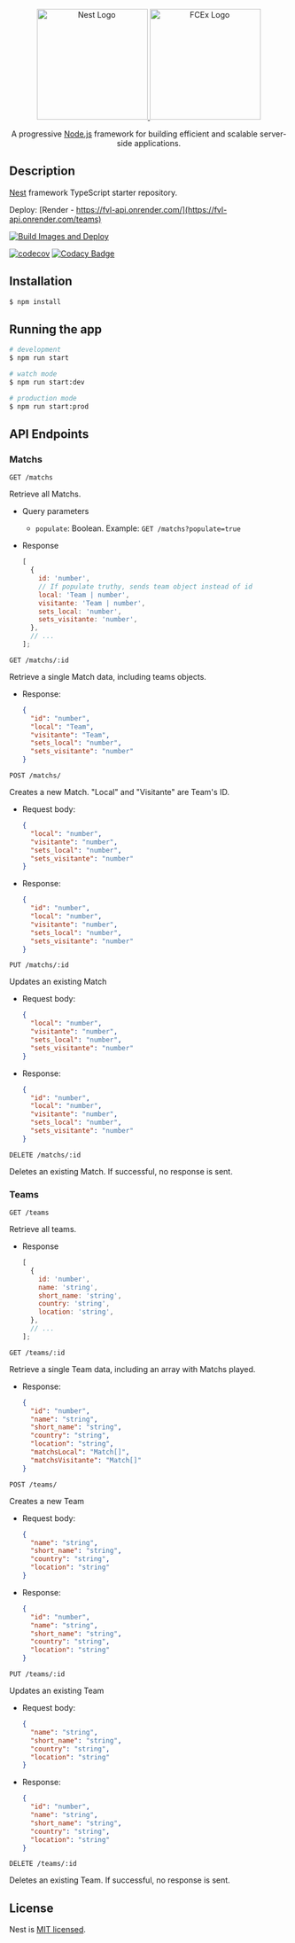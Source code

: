 <p align="center">
  <a href="http://nestjs.com/" target="blank">
    <img src="https://nestjs.com/img/logo-small.svg" width="200" alt="Nest Logo" />
  </a>
  <a href="https://exa.unicen.edu.ar" target="blank">
    <img src="https://exa.unicen.edu.ar/wp-content/uploads/2021/03/u249.png" width="200" alt="FCEx Logo" />
  </a>
</p>

  <p align="center">A progressive <a href="http://nodejs.org" target="_blank">Node.js</a> framework for building efficient and scalable server-side applications.</p>
    <p align="center">

## Description

[Nest](https://github.com/nestjs/nest) framework TypeScript starter repository.

Deploy: [Render - https://fvl-api.onrender.com/](https://fvl-api.onrender.com/teams)

[![Build Images and Deploy](https://github.com/lichodev/fvl-api/actions/workflows/new-release.yml/badge.svg)](https://github.com/lichodev/fvl-api/actions/workflows/new-release.yml) 

[![codecov](https://codecov.io/gh/lichodev/fvl-api/graph/badge.svg?token=NWOMDQ8SX9)](https://codecov.io/gh/lichodev/fvl-api) [![Codacy Badge](https://app.codacy.com/project/badge/Grade/c6c6f4fe069d434babee763f903f3603)](https://app.codacy.com/gh/lichodev/fvl-api/dashboard?utm_source=gh&utm_medium=referral&utm_content=&utm_campaign=Badge_grade)
## Installation

```bash
$ npm install
```

## Running the app

```bash
# development
$ npm run start

# watch mode
$ npm run start:dev

# production mode
$ npm run start:prod
```

## API Endpoints

### Matchs

`GET /matchs`

Retrieve all Matchs.

- Query parameters
  - `populate`: Boolean. Example: `GET /matchs?populate=true`
- Response

  ```js
  [
    {
      id: 'number',
      // If populate truthy, sends team object instead of id
      local: 'Team | number',
      visitante: 'Team | number',
      sets_local: 'number',
      sets_visitante: 'number',
    },
    // ...
  ];
  ```

`GET /matchs/:id`

Retrieve a single Match data, including teams objects.

- Response:

  ```json
  {
    "id": "number",
    "local": "Team",
    "visitante": "Team",
    "sets_local": "number",
    "sets_visitante": "number"
  }
  ```

`POST /matchs/`

Creates a new Match. "Local" and "Visitante" are Team's ID.

- Request body:

  ```json
  {
    "local": "number",
    "visitante": "number",
    "sets_local": "number",
    "sets_visitante": "number"
  }
  ```

- Response:

  ```json
  {
    "id": "number",
    "local": "number",
    "visitante": "number",
    "sets_local": "number",
    "sets_visitante": "number"
  }
  ```

`PUT /matchs/:id`

Updates an existing Match

- Request body:

  ```json
  {
    "local": "number",
    "visitante": "number",
    "sets_local": "number",
    "sets_visitante": "number"
  }
  ```

- Response:

  ```json
  {
    "id": "number",
    "local": "number",
    "visitante": "number",
    "sets_local": "number",
    "sets_visitante": "number"
  }
  ```

`DELETE /matchs/:id`

Deletes an existing Match. If successful, no response is sent.

### Teams

`GET /teams`

Retrieve all teams.

- Response

  ```js
  [
    {
      id: 'number',
      name: 'string',
      short_name: 'string',
      country: 'string',
      location: 'string',
    },
    // ...
  ];
  ```

`GET /teams/:id`

Retrieve a single Team data, including an array with Matchs played.

- Response:

  ```json
  {
    "id": "number",
    "name": "string",
    "short_name": "string",
    "country": "string",
    "location": "string",
    "matchsLocal": "Match[]",
    "matchsVisitante": "Match[]"
  }
  ```

`POST /teams/`

Creates a new Team

- Request body:

  ```json
  {
    "name": "string",
    "short_name": "string",
    "country": "string",
    "location": "string"
  }
  ```

- Response:

  ```json
  {
    "id": "number",
    "name": "string",
    "short_name": "string",
    "country": "string",
    "location": "string"
  }
  ```

`PUT /teams/:id`

Updates an existing Team

- Request body:

  ```json
  {
    "name": "string",
    "short_name": "string",
    "country": "string",
    "location": "string"
  }
  ```

- Response:

  ```json
  {
    "id": "number",
    "name": "string",
    "short_name": "string",
    "country": "string",
    "location": "string"
  }
  ```

`DELETE /teams/:id`

Deletes an existing Team. If successful, no response is sent.

## License

Nest is [MIT licensed](LICENSE).
